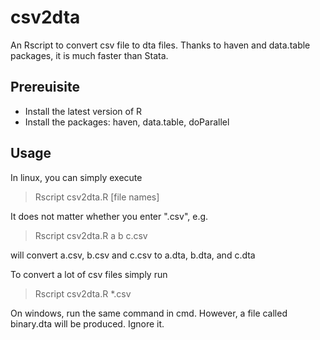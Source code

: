 # csv2dta
An Rscript to convert csv file to dta files. Thanks to haven and data.table packages, it is much faster than Stata.

## Prereuisite
- Install the latest version of R
- Install the packages: haven, data.table, doParallel


## Usage
In linux, you can simply execute
> Rscript csv2dta.R [file names]

It does not matter whether you enter ".csv", e.g.
> Rscript csv2dta.R a b c.csv

will convert a.csv, b.csv and c.csv to a.dta, b.dta, and c.dta

To convert a lot of csv files simply run 
> Rscript csv2dta.R *.csv

On windows, run the same command in cmd.
However, a file called binary.dta will be produced. Ignore it.
